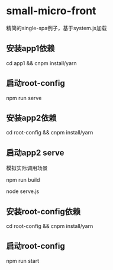 # small-micro-front

精简的single-spa例子，基于system.js加载

## 安装app1依赖

cd app1 && cnpm install/yarn

## 启动root-config

npm run serve

## 安装app2依赖

cd root-config && cnpm install/yarn

## 启动app2 serve

模拟实际调用场景 <br/>

npm run build<br/>

node serve.js<br/>

## 安装root-config依赖

cd root-config && cnpm install/yarn

## 启动root-config

npm run start
